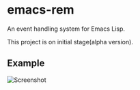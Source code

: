 # emacs-rem
An event handling system for Emacs Lisp.

This project is on initial stage(alpha version).

## Example

![Screenshot](/BilalQadri/emacs-rem/blob/master/for%20rem.png?raw=true "screenshot")

  

                              
                              
